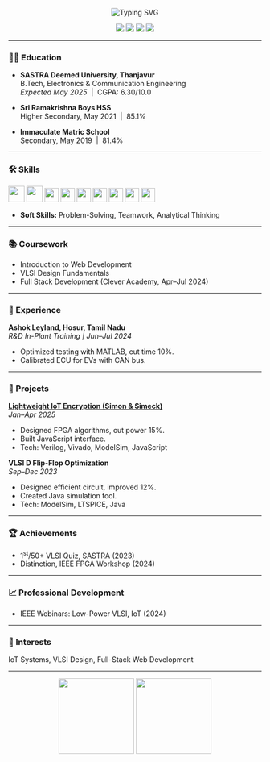 <!-- Profile README for Sathiyanarayanan -->

<p align="center">
  <img src="https://readme-typing-svg.demolab.com?font=Fira+Code&size=28&pause=1000&color=1F7A7A&center=true&vCenter=true&width=435&lines=Hi+%F0%9F%91%8B%2C+I'm+Sathiyanarayanan;Electronics+%26+Fullstack+Enthusiast;IoT+%7C+VLSI+%7C+Web+Dev+Lover" alt="Typing SVG" />
</p>

<p align="center">
  <a href="mailto:sathiyaram5311@gmail.com"><img src="https://img.shields.io/badge/Email-D14836?style=flat-square&logo=gmail&logoColor=white"/></a>
  <a href="https://www.linkedin.com/in/sathiyanarayanan5311"><img src="https://img.shields.io/badge/LinkedIn-blue?style=flat-square&logo=linkedin&logoColor=white"/></a>
  <a href="https://github.com/Sathiyanarayanan53"><img src="https://img.shields.io/badge/GitHub-181717?style=flat-square&logo=github&logoColor=white"/></a>
  <img src="https://img.shields.io/badge/Phone-6382503809-brightgreen?style=flat-square&logo=whatsapp&logoColor=white"/>
</p>

---

### 👨‍🎓 Education

- **SASTRA Deemed University, Thanjavur**  
  B.Tech, Electronics & Communication Engineering  
  _Expected May 2025_ &nbsp;|&nbsp; CGPA: 6.30/10.0

- **Sri Ramakrishna Boys HSS**  
  Higher Secondary, May 2021 &nbsp;|&nbsp; 85.1%

- **Immaculate Matric School**  
  Secondary, May 2019 &nbsp;|&nbsp; 81.4%

---

### 🛠️ Skills

<p>
  <img src="https://skillicons.dev/icons?i=js,html,css,java" height="32"/>
  <img src="https://skillicons.dev/icons?i=verilog" height="32"/>
  <img src="https://img.shields.io/badge/VHDL-0175C2?style=flat&logo=verilog&logoColor=white" height="28"/>
  <img src="https://img.shields.io/badge/FPGA-009688?style=flat&logo=fpga&logoColor=white" height="28"/>
  <img src="https://img.shields.io/badge/Arduino-00979D?style=flat&logo=arduino&logoColor=white" height="28"/>
  <img src="https://img.shields.io/badge/ESP32-3C3C3C?style=flat&logo=espressif&logoColor=white" height="28"/>
  <img src="https://img.shields.io/badge/ModelSim-007ACC?style=flat&logo=siemens&logoColor=white" height="28"/>
  <img src="https://img.shields.io/badge/HSPICE-FF6F00?style=flat&logo=spice&logoColor=white" height="28"/>
  <img src="https://img.shields.io/badge/DSP-4CAF50?style=flat&logo=mathworks&logoColor=white" height="28"/>
</p>

- **Soft Skills:** Problem-Solving, Teamwork, Analytical Thinking

---

### 📚 Coursework

- Introduction to Web Development
- VLSI Design Fundamentals
- Full Stack Development (Clever Academy, Apr–Jul 2024)

---

### 💼 Experience

**Ashok Leyland, Hosur, Tamil Nadu**  
*R&D In-Plant Training | Jun–Jul 2024*
- Optimized testing with MATLAB, cut time 10%.
- Calibrated ECU for EVs with CAN bus.

---

### 🚀 Projects

**[Lightweight IoT Encryption (Simon & Simeck)](https://github.com/Sathiyanarayanan53/iot-encryption)**  
*Jan–Apr 2025*
- Designed FPGA algorithms, cut power 15%.
- Built JavaScript interface.
- Tech: Verilog, Vivado, ModelSim, JavaScript

**VLSI D Flip-Flop Optimization**  
*Sep–Dec 2023*
- Designed efficient circuit, improved 12%.
- Created Java simulation tool.
- Tech: ModelSim, LTSPICE, Java

---

### 🏆 Achievements

- 1<sup>st</sup>/50+ VLSI Quiz, SASTRA (2023)
- Distinction, IEEE FPGA Workshop (2024)

---

### 📈 Professional Development

- IEEE Webinars: Low-Power VLSI, IoT (2024)

---

### 🎯 Interests

IoT Systems, VLSI Design, Full-Stack Web Development

---

<p align="center">
  <img src="https://github-readme-stats.vercel.app/api?username=Sathiyanarayanan53&show_icons=true&theme=radical" height="150"/>
  <img src="https://github-readme-stats.vercel.app/api/top-langs/?username=Sathiyanarayanan53&layout=compact&theme=radical" height="150"/>
</p>
